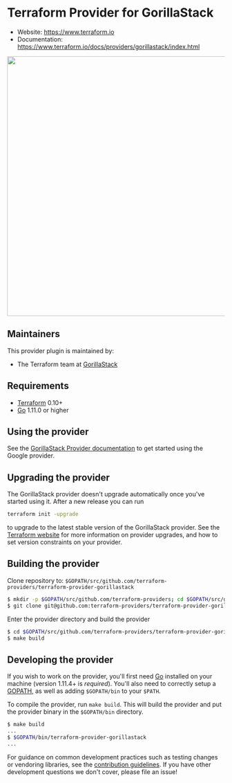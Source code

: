 Terraform Provider for GorillaStack
==================

- Website: https://www.terraform.io
- Documentation: https://www.terraform.io/docs/providers/gorillastack/index.html
<img src="https://cdn.rawgit.com/hashicorp/terraform-website/master/content/source/assets/images/logo-hashicorp.svg" width="600px">

Maintainers
-----------

This provider plugin is maintained by:

* The Terraform team at [GorillaStack](https://www.gorillastack.com/)

Requirements
------------

-	[Terraform](https://www.terraform.io/downloads.html) 0.10+
-	[Go](https://golang.org/doc/install) 1.11.0 or higher


Using the provider
----------------------

See the [GorillaStack Provider documentation](https://www.terraform.io/docs/providers/gorillastack/index.html) to get started using the
Google provider.


Upgrading the provider
----------------------

The GorillaStack provider doesn't upgrade automatically once you've started using it. After a new release you can run 

```bash
terraform init -upgrade
```

to upgrade to the latest stable version of the GorillaStack provider. See the [Terraform website](https://www.terraform.io/docs/configuration/providers.html#provider-versions)
for more information on provider upgrades, and how to set version constraints on your provider.

Building the provider
---------------------

Clone repository to: `$GOPATH/src/github.com/terraform-providers/terraform-provider-gorillastack`

```sh
$ mkdir -p $GOPATH/src/github.com/terraform-providers; cd $GOPATH/src/github.com/terraform-providers
$ git clone git@github.com:terraform-providers/terraform-provider-gorillastack
```

Enter the provider directory and build the provider

```sh
$ cd $GOPATH/src/github.com/terraform-providers/terraform-provider-gorillastack
$ make build
```

Developing the provider
---------------------------

If you wish to work on the provider, you'll first need [Go](http://www.golang.org) installed on your machine (version 1.11.4+ is *required*). You'll also need to correctly setup a [GOPATH](http://golang.org/doc/code.html#GOPATH), as well as adding `$GOPATH/bin` to your `$PATH`.

To compile the provider, run `make build`. This will build the provider and put the provider binary in the `$GOPATH/bin` directory.

```sh
$ make build
...
$ $GOPATH/bin/terraform-provider-gorillastack
...
```

For guidance on common development practices such as testing changes or vendoring libraries, see the [contribution guidelines](https://github.com/terraform-providers/terraform-provider-gorillastack/blob/master/.github/CONTRIBUTING.md). If you have other development questions we don't cover, please file an issue!
